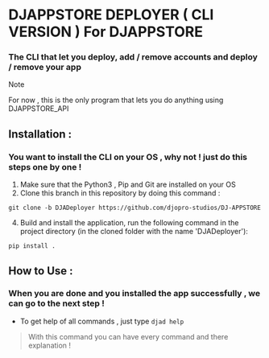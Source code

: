 # DJAPPSTORE DEPLOYER ( CLI VERSION ) For DJAPPSTORE
### The CLI that let you deploy, add / remove accounts and deploy / remove your app

> [!NOTE]
> For now , this is the only program that lets you do anything using DJAPPSTORE_API

## Installation :
### You want to install the CLI on your OS , why not ! just do this steps one by one !

1. Make sure that the Python3 , Pip and Git are installed on your OS
2. Clone this branch in this repository by doing this command :
   
```git clone -b DJADeployer https://github.com/djopro-studios/DJ-APPSTORE```

4. Build and install the application, run the following command in the project directory (in the cloned folder with the name 'DJADeployer'):
   
```pip install .```

## How to Use :
### When you are done and you installed the app successfully , we can go to the next step !

- To get help of all commands , just type `djad help`
> With this command you can have every command and there explanation !
